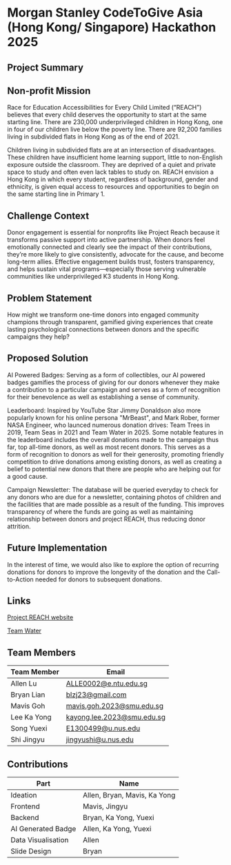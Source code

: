# Morgan Stanley CodeToGive Asia (Hong Kong/ Singapore) Hackathon 2025

## Project Summary
## Non-profit Mission
Race for Education Accessibilities for Every Child Limited (“REACH”) believes that every child deserves the opportunity to start at the same starting line. There are 230,000 underprivileged children in Hong Kong, one in four of our children live below the poverty line. There are 92,200 families living in subdivided flats in Hong Kong as of the end of 2021. 

Children living in subdivided flats are at an intersection of disadvantages. These children have insufficient home learning support, little to non-English exposure outside the classroom. They are deprived of a quiet and private space to study and often even lack tables to study on. REACH envision a Hong Kong in which every student, regardless of background, gender and ethnicity, is given equal access to resources and opportunities to begin on the same starting line in Primary 1. 
## Challenge Context
Donor engagement is essential for nonprofits like Project Reach because it transforms passive support into active partnership. When donors feel emotionally connected and clearly see the impact of their contributions, they’re more likely to give consistently, advocate for the cause, and become long-term allies. Effective engagement builds trust, fosters transparency, and helps sustain vital programs—especially those serving vulnerable communities like underprivileged K3 students in Hong Kong. 
## Problem Statement
How might we transform one-time donors into engaged community champions through transparent, gamified giving experiences that create lasting psychological connections between donors and the specific campaigns they help?
## Proposed Solution
AI Powered Badges: Serving as a form of collectibles, our AI powered badges gamifies the process of giving for our donors whenever they make a contribution to a particular campaign and serves as a form of recognition for their benevolence as well as establishing a sense of community.

Leaderboard: Inspired by YouTube Star Jimmy Donaldson also more popularly known for his online persona "MrBeast", and Mark Rober, former NASA Engineer, who launced numerous donation drives: Team Trees in 2019, Team Seas in 2021 and Team Water in 2025. Some notable features in the leaderboard includes the overall donations made to the campaign thus far, top all-time donors, as well as most recent donors. This serves as a form of recognition to donors as well for their generosity, promoting friendly competition to drive donations among existing donors, as well as creating a belief to potential new donors that there are people who are helping out for a good cause.

Campaign Newsletter: The database will be queried everyday to check for any donors who are due for a newsletter, containing photos of children and the facilities that are made possible as a result of the funding. This improves transparency of where the funds are going as well as maintaining relationship between donors and project REACH, thus reducing donor attrition.
## Future Implementation
In the interest of time, we would also like to explore the option of recurring donations for donors to improve the longevity of the donation and the Call-to-Action needed for donors to subsequent donations.

## Links

[Project REACH website](https://reach.org.hk/)

[Team Water](https://teamwater.org/)

## Team Members
| Team Member | Email |
| ------------- | ------------- |
|Allen Lu|ALLE0002@e.ntu.edu.sg|
|Bryan Lian|blzj23@gmail.com|
|Mavis Goh|mavis.goh.2023@smu.edu.sg|
|Lee Ka Yong|kayong.lee.2023@smu.edu.sg|
|Song Yuexi|E1300499@u.nus.edu|
|Shi Jingyu|jingyushi@u.nus.edu|

## Contributions
| Part | Name |
| ------------- | ------------- |
| Ideation  | Allen, Bryan, Mavis, Ka Yong |
| Frontend | Mavis, Jingyu  |
| Backend  | Bryan, Ka Yong, Yuexi |
| AI Generated Badge  | Allen, Ka Yong, Yuexi |
| Data Visualisation  | Allen |
| Slide Design  | Bryan |
